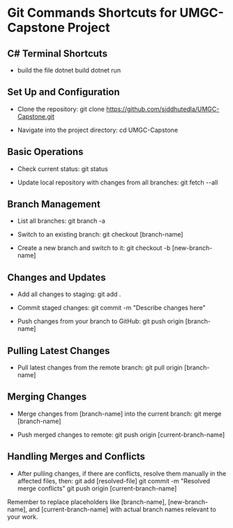 # Git Commands Shortcuts for UMGC-Capstone Project

## C# Terminal Shortcuts
- build the file
  dotnet build
  dotnet run

## Set Up and Configuration
- Clone the repository:
  git clone https://github.com/siddhutedla/UMGC-Capstone.git

- Navigate into the project directory:
  cd UMGC-Capstone

## Basic Operations
- Check current status:
  git status

- Update local repository with changes from all branches:
  git fetch --all

## Branch Management
- List all branches:
  git branch -a

- Switch to an existing branch:
  git checkout [branch-name]

- Create a new branch and switch to it:
  git checkout -b [new-branch-name]

## Changes and Updates
- Add all changes to staging:
  git add .

- Commit staged changes:
  git commit -m "Describe changes here"

- Push changes from your branch to GitHub:
  git push origin [branch-name]

## Pulling Latest Changes
- Pull latest changes from the remote branch:
  git pull origin [branch-name]

## Merging Changes
- Merge changes from [branch-name] into the current branch:
  git merge [branch-name]

- Push merged changes to remote:
  git push origin [current-branch-name]

## Handling Merges and Conflicts
- After pulling changes, if there are conflicts, resolve them manually in the affected files, then:
  git add [resolved-file]
  git commit -m "Resolved merge conflicts"
  git push origin [current-branch-name]

Remember to replace placeholders like [branch-name], [new-branch-name], and [current-branch-name] with actual branch names relevant to your work.

